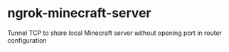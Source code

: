 # ngrok-minecraft-server
Tunnel TCP to share local Minecraft server without opening port in router configuration
